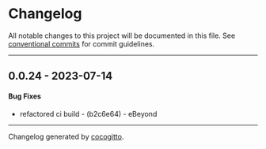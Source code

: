 # Changelog
All notable changes to this project will be documented in this file. See [conventional commits](https://www.conventionalcommits.org/) for commit guidelines.

- - -
## 0.0.24 - 2023-07-14
#### Bug Fixes
- refactored ci build - (b2c6e64) - eBeyond

- - -

Changelog generated by [cocogitto](https://github.com/cocogitto/cocogitto).